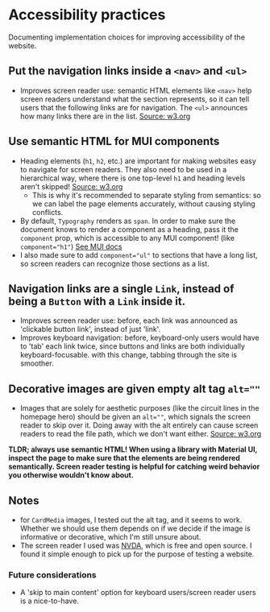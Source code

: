 # Accessibility practices

Documenting implementation choices for improving accessibility of the website.

## **Put the navigation links inside a `<nav>` and `<ul>`**

- Improves screen reader use: semantic HTML elements like `<nav>` help screen readers understand what the section represents, so it can tell users that the following links are for navigation. The `<ul>` announces how many links there are in the list. [Source: w3.org](https://www.w3.org/WAI/tutorials/menus/structure/)

## Use semantic HTML for MUI components

- Heading elements (`h1`, `h2`, etc.) are important for making websites easy to navigate for screen readers. They also need to be used in a hierarchical way, where there is one top-level `h1` and heading levels aren't skipped! [Source: w3.org](https://www.w3.org/WAI/WCAG21/Understanding/headings-and-labels)
  - This is why it's recommended to separate styling from semantics: so we can label the page elements accurately, without causing styling conflicts.
- By default, `Typography` renders as `span`. In order to make sure the document knows to render a component as a heading, pass it the `component` prop, which is accessible to any MUI component! (like `component="h1"`) [See MUI docs](https://mui.com/material-ui/react-typography/#changing-the-semantic-element)
- I also made sure to add `component="ul"` to sections that have a long list, so screen readers can recognize those sections as a list.

## **Navigation links are a single `Link`**, instead of being a `Button` with a `Link` inside it.

- Improves screen reader use: before, each link was announced as 'clickable button link', instead of just 'link'.
- Improves keyboard navigation: before, keyboard-only users would have to 'tab' each link twice, since buttons and links are both individually keyboard-focusable. with this change, tabbing through the site is smoother.

## **Decorative images are given empty alt tag** `alt=""`

- Images that are solely for aesthetic purposes (like the circuit lines in the homepage hero) should be given an `alt=""`, which signals the screen reader to skip over it. Doing away with the alt entirely can cause screen readers to read the file path, which we don't want either. [Source: w3.org](https://www.w3.org/WAI/tutorials/images/decorative/)

**TLDR; always use semantic HTML! When using a library with Material UI, inspect the page to make sure that the elements are being rendered semantically. Screen reader testing is helpful for catching weird behavior you otherwise wouldn't know about.**

## Notes

- for `CardMedia` images, I tested out the alt tag, and it seems to work. Whether we should use them depends on if we decide if the image is informative or decorative, which I'm still unsure about.
- The screen reader I used was [NVDA](https://www.nvaccess.org/), which is free and open source. I found it simple enough to pick up for the purpose of testing a website.

### Future considerations

- A 'skip to main content' option for keyboard users/screen reader users is a nice-to-have.
